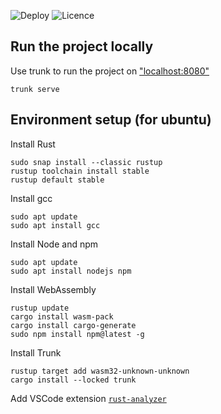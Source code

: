 ![Deploy](https://github.com/rico79/positive_life/actions/workflows/deploy_pages.yml/badge.svg)
![Licence](https://img.shields.io/badge/license-MIT%2FApache--2.0-blue?style=flat-square)

## Run the project locally

Use trunk to run the project on ["localhost:8080"](http://localhost:8080/)
```
trunk serve
```

## Environment setup (for ubuntu)

Install Rust
```
sudo snap install --classic rustup
rustup toolchain install stable
rustup default stable
```

Install gcc
```
sudo apt update
sudo apt install gcc
```

Install Node and npm
```
sudo apt update
sudo apt install nodejs npm
```

Install WebAssembly
```
rustup update
cargo install wasm-pack
cargo install cargo-generate
sudo npm install npm@latest -g
```

Install Trunk
```
rustup target add wasm32-unknown-unknown
cargo install --locked trunk
```

Add VSCode extension [`rust-analyzer`](https://marketplace.visualstudio.com/items?itemName=rust-lang.rust-analyzer)